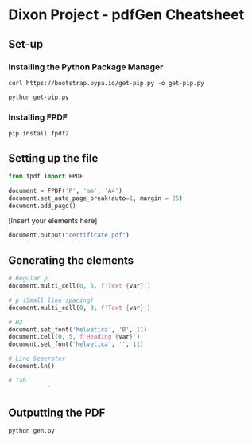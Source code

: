 # Dixon Project - pdfGen Cheatsheet

## Set-up

### Installing the Python Package Manager
```
curl https://bootstrap.pypa.io/get-pip.py -o get-pip.py
```

```
python get-pip.py
```

### Installing FPDF

```
pip install fpdf2
```
## Setting up the file

```python
from fpdf import FPDF

document = FPDF('P', 'mm', 'A4')
document.set_auto_page_break(auto=1, margin = 25)
document.add_page()
```
[Insert your elements here]

```python
document.output("certificate.pdf")
```
## Generating the elements

```python
# Regular p
document.multi_cell(0, 5, f'Text {var}')

# p (Small line spacing) 
document.multi_cell(0, 3, f'Text {var}')

# H2
document.set_font('helvetica', 'B', 11)
document.cell(0, 5, f'Heading {var}')
document.set_font('helvetica', '', 11)

# Line Seperater
document.ln()

# Tab
'          '
```
## Outputting the PDF

```
python gen.py
```

